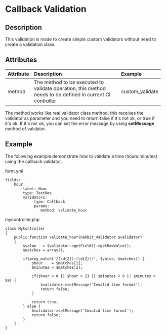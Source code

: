 # Callback Validation #

## Description ##

This validation is made to create simple custom validators without need to create a validation class.

## Attributes ##

| **Attribute** | **Description** | **Example** |
|:--------------|:----------------|:------------|
| method        | The method to be executed to validate operation, this method needs to be defined in current CI controller | custom\_validate |

The method works like real validator class method, this receives the validator as parameter and you need to return false if it's not ok, or true if it's ok. If it's not ok, you can set the error message by using **setMessage** method of validator.

## Example ##

The following example demonstrate how to validate a time (hours:minutes) using the callback validator.

form.yml
```
fields:
    hour:
        label: Hour
        type: TextBox
        validators:
            -type: Callback
             params:
                method: validate_hour
```

mycontroller.php
```
class MyController
{
    public function validate_hour(Rabbit_Validator $validator)
    {
        $value   = $validator->getField()->getRawValue();
        $matches = array();

        if(preg_match('/(\d{2}):(\d{2})/', $value, $matches)) {
            $hour    = $matches[1];
            $minutes = $matches[2];

            if($hour < 0 || $hour > 23 || $minutes < 0 || $minutes > 59) {
                $validator->setMessage('Invalid time format');
                return false;
            }

            return true;
        } else {
            $validator->setMessage('Invalid time format');
            return false;
        }
    }
}
```